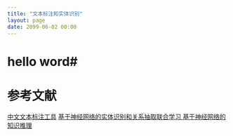 ```yaml
---
title: "文本标注和实体识别"
layout: page
date: 2099-06-02 00:00
---
```


# hello word#

# 参考文献
[中文文本标注工具](https://yq.aliyun.com/articles/255034?spm=a2c4e.11153959.0.0.27033aaeAyocu1)
[基于神经网络的实体识别和关系抽取联合学习 ](https://yq.aliyun.com/articles/277917?spm=a2c4e.11153959.0.0.29a33aaeazNo7a)
[基于神经网络的知识推理](https://yq.aliyun.com/articles/519306?spm=a2c4e.11153959.0.0.34c03aaeoURKyO)